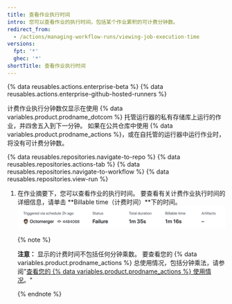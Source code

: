 ```yaml
---
title: 查看作业执行时间
intro: 您可以查看作业的执行时间，包括某个作业累积的可计费分钟数。
redirect_from:
  - /actions/managing-workflow-runs/viewing-job-execution-time
versions:
  fpt: '*'
  ghec: '*'
shortTitle: 查看作业执行时间
---
```


{% data reusables.actions.enterprise-beta %}
{% data reusables.actions.enterprise-github-hosted-runners %}

计费作业执行分钟数仅显示在使用 {% data variables.product.prodname_dotcom %} 托管运行器的私有存储库上运行的作业，并四舍五入到下一分钟。 如果在公共仓库中使用 {% data variables.product.prodname_actions %}，或在自托管的运行器中运行作业时，将没有可计费分钟数。

{% data reusables.repositories.navigate-to-repo %}
{% data reusables.repositories.actions-tab %}
{% data reusables.repositories.navigate-to-workflow %}
{% data reusables.repositories.view-run %}
1. 在作业摘要下，您可以查看作业的执行时间。 要查看有关计费作业执行时间的详细信息，请单击 **Billable time（计费时间）**下的时间。 ![运行和可计费时间详细信息链接](/assets/images/help/repository/view-run-billable-time.png)

   {% note %}

   **注意：** 显示的计费时间不包括任何分钟乘数。 要查看您的 {% data variables.product.prodname_actions %} 总使用情况，包括分钟乘法，请参阅"[查看您的 {% data variables.product.prodname_actions %} 使用情况](/billing/managing-billing-for-github-actions/viewing-your-github-actions-usage)。"

   {% endnote %}
